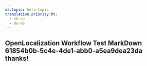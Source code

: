```yaml
---
ms.topic: hero-topic
translation.priority.ht: 
  - zh-cn
  - de-de
---
```

## OpenLocalization Workflow Test MarkDown 61854b0b-5c4e-4de1-abb0-a5ea9dea23da thanks!

